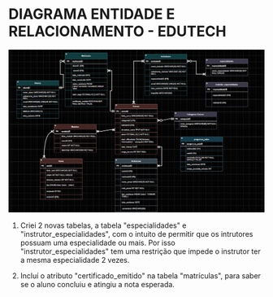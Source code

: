 # DIAGRAMA ENTIDADE E RELACIONAMENTO - EDUTECH

![Modelagem](EduTech_draw.io.jpeg)

1. Criei 2 novas tabelas, a tabela "especialidades" e "instrutor_especialidades", com o intuito
de permitir que os intrutores possuam uma especialidade ou mais. Por isso "instrutor_especialidades" tem uma restrição que
impede o instrutor ter a mesma especialidade 2 vezes.

1. Incluí o atributo "certificado_emitido" na tabela "matrículas", para saber se o aluno concluiu e atingiu a nota esperada.

